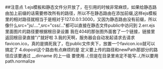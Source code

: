 ##注意点
1.ejs模板和静态文件分开放了，在引用的时候非常麻烦，如果给静态路由加上前缀的话需要修改所有的路径，所以不在静态路由在添加前缀,这样ejs模板里的相对路径就相当于是相对于127.0.0.1:3000，又因为静态路由没有前缀，所以像什么src="js/....",src="css/..."都可以直接在静态文件public中访问到
2.err.ejs里面图片的路径要根据根目录设置
  我在404的那张图外面套了一个链接，链接里返回根目录直接"/"就好啦
3.我的天啊，服务器会自动发起请求去请求favicon.ico，真的是搞死我了，在public文件夹下，放置一个favicon.ico就可以搞定了
4.dopost这个路由有点麻烦的是 定义要上传的路径和newPath那部分的路径应该要通过 __dirname 的上一级 要使用../,但是在目录里肯定不能写../,所以要用path.normalize